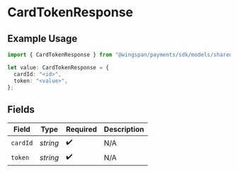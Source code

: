 # CardTokenResponse

## Example Usage

```typescript
import { CardTokenResponse } from "@wingspan/payments/sdk/models/shared";

let value: CardTokenResponse = {
  cardId: "<id>",
  token: "<value>",
};
```

## Fields

| Field              | Type               | Required           | Description        |
| ------------------ | ------------------ | ------------------ | ------------------ |
| `cardId`           | *string*           | :heavy_check_mark: | N/A                |
| `token`            | *string*           | :heavy_check_mark: | N/A                |
